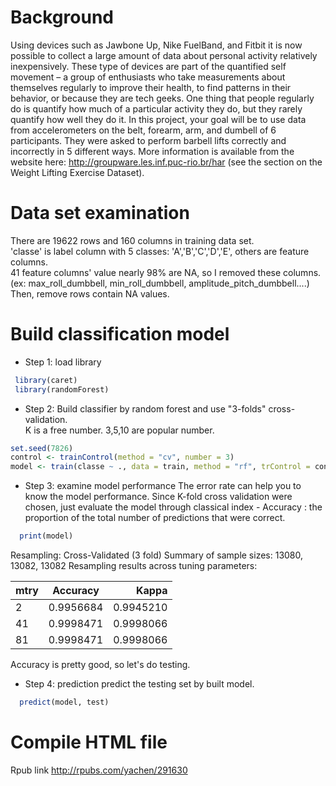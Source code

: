 # Background
Using devices such as Jawbone Up, Nike FuelBand, and Fitbit it is now possible to collect a large amount of data about personal activity relatively inexpensively. These type of devices are part of the quantified self movement – a group of enthusiasts who take measurements about themselves regularly to improve their health, to find patterns in their behavior, or because they are tech geeks. One thing that people regularly do is quantify how much of a particular activity they do, but they rarely quantify how well they do it. In this project, your goal will be to use data from accelerometers on the belt, forearm, arm, and dumbell of 6 participants. They were asked to perform barbell lifts correctly and incorrectly in 5 different ways. More information is available from the website here: http://groupware.les.inf.puc-rio.br/har (see the section on the Weight Lifting Exercise Dataset).

# Data set examination
There are 19622 rows and 160 columns in training data set.  
'classe' is label column with 5 classes: 'A','B','C','D','E', others are feature columns.  
41 feature columns' value nearly 98% are NA, so I removed these columns.
(ex: max_roll_dumbbell, min_roll_dumbbell, amplitude_pitch_dumbbell....) 
Then, remove rows contain NA values.

# Build classification model
* Step 1: load library  
```r
 library(caret)
 library(randomForest)
```
* Step 2:  Build classifier by random forest and use "3-folds" cross-validation.  
K is a free number. 3,5,10 are popular number.
```r
set.seed(7826) 
control <- trainControl(method = "cv", number = 3)
model <- train(classe ~ ., data = train, method = "rf", trControl = control)
```
* Step 3: examine model performance
The error rate can help you to know the model performance.
Since K-fold cross validation were chosen, just evaluate the model through 
classical index - Accuracy : the proportion of the total number of predictions that were correct.
```r
  print(model)
```
  Resampling: Cross-Validated (3 fold) 
  Summary of sample sizes: 13080, 13082, 13082 
  Resampling results across tuning parameters:

  | mtry   |      Accuracy      |  Kappa |
  |----------|:-------------:|------:|
  | 2 |  0.9956684 | 0.9945210 |
  | 41 |    0.9998471   |   0.9998066 |
  | 81 | 0.9998471 |    0.9998066 |
  
  Accuracy is pretty good, so let's do testing.  
* Step 4: prediction
predict the testing set by built model.
```R
  predict(model, test)
 ```
# Compile HTML file
  Rpub link
  http://rpubs.com/yachen/291630
